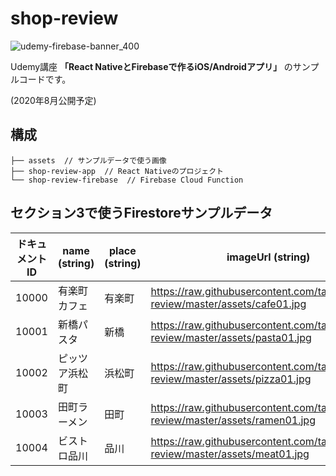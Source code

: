 # shop-review

![udemy-firebase-banner_400](https://user-images.githubusercontent.com/7026785/90077348-e0f2b480-dd3c-11ea-99e7-f0826ceeb091.png)

Udemy講座 **「React NativeとFirebaseで作るiOS/Androidアプリ」** のサンプルコードです。

(2020年8月公開予定)

## 構成

```
├── assets  // サンプルデータで使う画像
├── shop-review-app  // React Nativeのプロジェクト
└── shop-review-firebase  // Firebase Cloud Function
```

## セクション3で使うFirestoreサンプルデータ

ドキュメントID | name (string) | place (string) | imageUrl (string) | score (number) |
-- | -- | -- | -- | -- |
10000 | 有楽町カフェ | 有楽町 | https://raw.githubusercontent.com/takahi5/shop-review/master/assets/cafe01.jpg | 3 |
10001 | 新橋パスタ | 新橋 | https://raw.githubusercontent.com/takahi5/shop-review/master/assets/pasta01.jpg | 4 |
10002 | ピッツア浜松町 | 浜松町 | https://raw.githubusercontent.com/takahi5/shop-review/master/assets/pizza01.jpg | 3.5 |
10003 | 田町ラーメン | 田町 | https://raw.githubusercontent.com/takahi5/shop-review/master/assets/ramen01.jpg | 4.5 |
10004 | ビストロ品川 | 品川 | https://raw.githubusercontent.com/takahi5/shop-review/master/assets/meat01.jpg | 2 |
